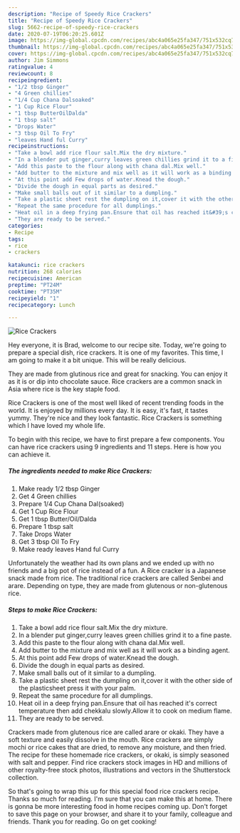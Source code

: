 ```yaml
---
description: "Recipe of Speedy Rice Crackers"
title: "Recipe of Speedy Rice Crackers"
slug: 5662-recipe-of-speedy-rice-crackers
date: 2020-07-19T06:20:25.601Z
image: https://img-global.cpcdn.com/recipes/abc4a065e25fa347/751x532cq70/rice-crackers-recipe-main-photo.jpg
thumbnail: https://img-global.cpcdn.com/recipes/abc4a065e25fa347/751x532cq70/rice-crackers-recipe-main-photo.jpg
cover: https://img-global.cpcdn.com/recipes/abc4a065e25fa347/751x532cq70/rice-crackers-recipe-main-photo.jpg
author: Jim Simmons
ratingvalue: 4
reviewcount: 8
recipeingredient:
- "1/2 tbsp Ginger"
- "4 Green chillies"
- "1/4 Cup Chana Dalsoaked"
- "1 Cup Rice Flour"
- "1 tbsp ButterOilDalda"
- "1 tbsp salt"
- "Drops Water"
- "3 tbsp Oil To Fry"
- "leaves Hand ful Curry"
recipeinstructions:
- "Take a bowl add rice flour salt.Mix the dry mixture."
- "In a blender put ginger,curry leaves green chillies grind it to a fine paste."
- "Add this paste to the flour along with chana dal.Mix well."
- "Add butter to the mixture and mix well as it will work as a binding agent."
- "At this point add Few drops of water.Knead the dough."
- "Divide the dough in equal parts as desired."
- "Make small balls out of it similar to a dumpling."
- "Take a plastic sheet rest the dumpling on it,cover it with the other side of the plasticsheet press it with your palm."
- "Repeat the same procedure for all dumplings."
- "Heat oil in a deep frying pan.Ensure that oil has reached it&#39;s correct temperature then add chekkalu slowly.Allow it to cook on medium flame."
- "They are ready to be served."
categories:
- Recipe
tags:
- rice
- crackers

katakunci: rice crackers 
nutrition: 268 calories
recipecuisine: American
preptime: "PT24M"
cooktime: "PT35M"
recipeyield: "1"
recipecategory: Lunch

---
```



![Rice Crackers](https://img-global.cpcdn.com/recipes/abc4a065e25fa347/751x532cq70/rice-crackers-recipe-main-photo.jpg)

Hey everyone, it is Brad, welcome to our recipe site. Today, we're going to prepare a special dish, rice crackers. It is one of my favorites. This time, I am going to make it a bit unique. This will be really delicious.

They are made from glutinous rice and great for snacking. You can enjoy it as it is or dip into chocolate sauce. Rice crackers are a common snack in Asia where rice is the key staple food.

Rice Crackers is one of the most well liked of recent trending foods in the world. It is enjoyed by millions every day. It is easy, it's fast, it tastes yummy. They're nice and they look fantastic. Rice Crackers is something which I have loved my whole life.


To begin with this recipe, we have to first prepare a few components. You can have rice crackers using 9 ingredients and 11 steps. Here is how you can achieve it.

<!--inarticleads1-->

##### The ingredients needed to make Rice Crackers:

1. Make ready 1/2 tbsp Ginger
1. Get 4 Green chillies
1. Prepare 1/4 Cup Chana Dal(soaked)
1. Get 1 Cup Rice Flour
1. Get 1 tbsp Butter/Oil/Dalda
1. Prepare 1 tbsp salt
1. Take Drops Water
1. Get 3 tbsp Oil To Fry
1. Make ready leaves Hand ful Curry


Unfortunately the weather had its own plans and we ended up with no friends and a big pot of rice instead of a fun. A Rice cracker is a Japanese snack made from rice. The traditional rice crackers are called Senbei and arare. Depending on type, they are made from glutenous or non-glutenous rice. 

<!--inarticleads2-->

##### Steps to make Rice Crackers:

1. Take a bowl add rice flour salt.Mix the dry mixture.
1. In a blender put ginger,curry leaves green chillies grind it to a fine paste.
1. Add this paste to the flour along with chana dal.Mix well.
1. Add butter to the mixture and mix well as it will work as a binding agent.
1. At this point add Few drops of water.Knead the dough.
1. Divide the dough in equal parts as desired.
1. Make small balls out of it similar to a dumpling.
1. Take a plastic sheet rest the dumpling on it,cover it with the other side of the plasticsheet press it with your palm.
1. Repeat the same procedure for all dumplings.
1. Heat oil in a deep frying pan.Ensure that oil has reached it&#39;s correct temperature then add chekkalu slowly.Allow it to cook on medium flame.
1. They are ready to be served.


Crackers made from glutenous rice are called arare or okaki. They have a soft texture and easily dissolve in the mouth. Rice crackers are simply mochi or rice cakes that are dried, to remove any moisture, and then fried. The recipe for these homemade rice crackers, or okaki, is simply seasoned with salt and pepper. Find rice crackers stock images in HD and millions of other royalty-free stock photos, illustrations and vectors in the Shutterstock collection. 

So that's going to wrap this up for this special food rice crackers recipe. Thanks so much for reading. I'm sure that you can make this at home. There is gonna be more interesting food in home recipes coming up. Don't forget to save this page on your browser, and share it to your family, colleague and friends. Thank you for reading. Go on get cooking!

